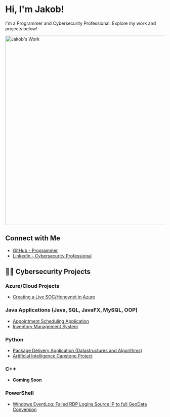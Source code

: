 # Hi, I'm Jakob!

I'm a Programmer and Cybersecurity Professional. Explore my work and projects below!

<img src="https://images.wallpapersden.com/image/download/anonymous-hacker-working_bGllZ2mUmZqaraWkpJRobWllrWdpZWU.jpg" width="600" alt="Jakob's Work">

## Connect with Me
- [GitHub - Programmer](https://github.com/JohnnyHackz)
- [LinkedIn - Cybersecurity Professional](https://www.linkedin.com/in/jakob-berentsen-38a7b6209)

## 👨‍💻 Cybersecurity Projects

### Azure/Cloud Projects
- [Creating a Live SOC/Honeynet in Azure](https://github.com/JohnnyHackz/Azure-SOC.git)

### Java Applications (Java, SQL, JavaFX, MySQL, OOP)
- [Appointment Scheduling Application](https://github.com/JohnnyHackz/ScheduleApplication.git)
- [Inventory Management System](https://github.com/JohnnyHackz/Inventory_Management_System.git)

### Python
- [Package Delivery Application (Datastructures and Algorithms)](https://github.com/JohnnyHackz/C950_Project.git)
- [Artificial Intelligence Capstone Project](https://github.com/JohnnyHackz/Capstone_Project.git)

### C++
- **Coming Soon**

### PowerShell
- [Windows EventLog: Failed RDP Logins Source IP to full GeoData Conversion](https://github.com/joshmadakor1/Sentinel-Lab)
